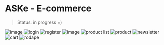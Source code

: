 <h1>ASKe - E-commerce</h1>

> Status: in progress =)
> 
![image](https://user-images.githubusercontent.com/53923000/171962028-c00b45d7-e184-4645-9a67-d5c4865095bd.png)
![login](https://user-images.githubusercontent.com/53923000/172026603-a3bdaee8-14ef-4aac-8051-2102034144e9.PNG)
![register](https://user-images.githubusercontent.com/53923000/172026610-770d1d83-68b1-488e-8b4d-0bd791398c64.PNG)
![image](https://user-images.githubusercontent.com/53923000/171962059-39c1a934-b498-48aa-9043-21b527c2222b.png)
![product list](https://user-images.githubusercontent.com/53923000/172026608-d3bf8735-4375-453f-8919-db4191cb26df.PNG)
![product](https://user-images.githubusercontent.com/53923000/172026609-3268ce83-e11d-467e-a8a0-ad9621d0b45e.PNG)
![newsletter](https://user-images.githubusercontent.com/53923000/172026606-d487d5c8-ab16-4900-be6c-0eef735c561e.PNG)
![cart](https://user-images.githubusercontent.com/53923000/172026602-e967e801-c642-48d8-8f09-dd9b499f2c9c.PNG)
![rodape](https://user-images.githubusercontent.com/53923000/172026612-dff111e9-6a55-4f3b-9f4e-88992f8f4cd6.PNG)



